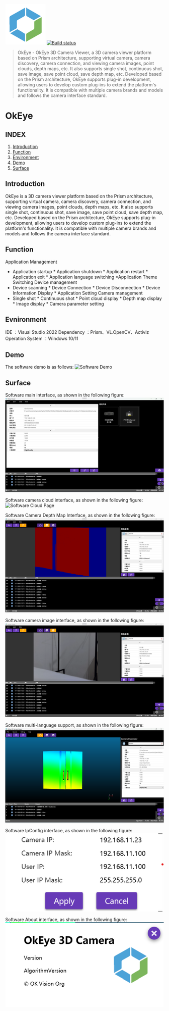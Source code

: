 ![LOGO](OkEye/Doc/logo128.png ) [![Build status](https://ci.appveyor.com/api/projects/status/j00uyvqnm54rdlkb?svg=true)](https://ci.appveyor.com/project/khellang/scrutor)
> OkEye - OkEye 3D Camera Viewer, a 3D camera viewer platform based on Prism architecture, supporting virtual camera, camera discovery, camera connection, and viewing camera images, point clouds, depth maps, etc. It also supports single shot, continuous shot, save image, save point cloud, save depth map, etc. Developed based on the Prism architecture, OkEye supports plug-in development, allowing users to develop custom plug-ins to extend the platform's functionality. It is compatible with multiple camera brands and models and follows the camera interface standard.

# OkEye

##	INDEX

1. [Introduction](#section_1)
2. [Function](#section_2)
3. [Environment](#section_3)
4. [Demo](#section_4)
5. [Surface](#section_5)

<a name="section_1"></a>
## Introduction
OkEye is a 3D camera viewer platform based on the Prism architecture, supporting virtual camera, camera discovery, camera connection, and viewing camera images, point clouds, depth maps, etc. It also supports single shot, continuous shot, save image, save point cloud, save depth map, etc. Developed based on the Prism architecture, 
OkEye supports plug-in development, allowing users to develop custom plug-ins to extend the platform's functionality. It is compatible with multiple camera brands and models and follows the camera interface standard. 

<a name="section_2"></a>
## Function

Application Management
* Application startup * Application shutdown * Application restart * Application exit * Application language switching *Application Theme Switching
Device management
* Device scanning * Device Connection * Device Disconnection * Device Information Display * Application Setting
Camera management
* Single shot * Continuous shot * Point cloud display * Depth map display * Image display * Camera parameter setting


<a name="section_3"></a>
## Evnironment
IDE ：Visual Studio 2022
Dependency ：Prism、VL.OpenCV、Activiz
Operation System ：Windows 10/11

<a name="section_4"></a>
## Demo
The software demo is as follows:
![Software Demo](OkEye/Doc/Demo.gif "Software Demo")

<a name="section_5"></a>
## Surface
Software main interface, as shown in the following figure:
![Software main interface](OkEye/Doc/MainPage.png "Software main interface, device connection interface")

Software camera cloud interface, as shown in the following figure:
![Software Cloud Page](OkEye/Doc/CloudPage.png "Software Cloud Page")

Software Camera Depth Map Interface, as shown in the following figure:
![Software Camera Depth Map Interface](OkEye/Doc/CameraDepthPage.png "Software Camera Depth Map Interface")

Software camera image interface, as shown in the following figure:
![Software Camera Image Interface](OkEye/Doc/CameraImagePage.png "Software Camera Image Interface")

Software multi-language support, as shown in the following figure:
![Software multi-language support](OkEye/Doc/MultiLanguage.png "Software multi-language support")


Software IpConfig interface, as shown in the following figure:
![Software IpConfig](OkEye/Doc/IpConfigDialog.png "Software IpConfig Dialog")

Software About interface, as shown in the following figure:
![Software About](OkEye/Doc/AboutDialog.png "Software About")


